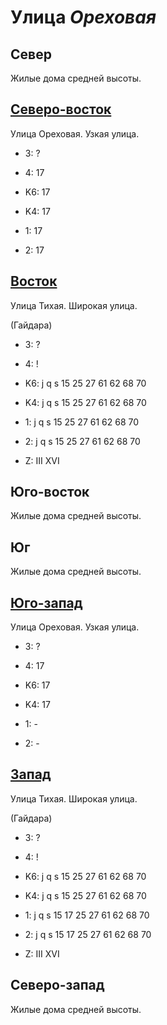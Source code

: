 # Улица *Ореховая*

## Север

Жилые дома средней высоты.

## [Северо-восток](./10540080.md)

Улица Ореховая.
Узкая улица.

* 3:    ?
* 4:    17

* K6:   17
* K4:   17
* 1:    17
* 2:    17

## [Восток](./10555092.md)

Улица Тихая.
Широкая улица.

(Гайдара)

* 3:    ?
* 4:    !

* K6:   j   q   s
        15  25  27  61  62  68  70
* K4:   j   q   s
        15  25  27  61  62  68  70
* 1:    j   q   s
        15  25  27  61  62  68  70
* 2:    j   q   s
        15  25  27  61  62  68  70

* Z:    III XVI

## Юго-восток

Жилые дома средней высоты.

## Юг

Жилые дома средней высоты.

## [Юго-запад](./10535095.md)

Улица Ореховая.
Узкая улица.

* 3:    ?
* 4:    17

* K6:   17
* K4:   17
* 1:    -
* 2:    -

## [Запад](./10515090.md)

Улица Тихая.
Широкая улица.

(Гайдара)

* 3:    ?
* 4:    !

* K6:   j   q   s
        15  25  27  61  62  68  70
* K4:   j   q   s
        15  25  27  61  62  68  70
* 1:    j   q   s
        15  17  25  27  61  62  68  70
* 2:    j   q   s
        15  17  25  27  61  62  68  70

* Z:    III XVI

## Северо-запад

Жилые дома средней высоты.
